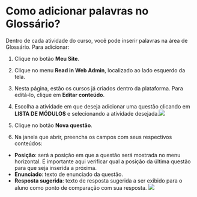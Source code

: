 # Como adicionar palavras no Glossário?

Dentro de cada atividade do curso, você pode inserir palavras na área de Glossário. Para adicionar:

1. Clique no botão **Meu Site**.

2. Clique no menu **Read in Web Admin**, localizado ao lado esquerdo da tela.

3. Nesta página, estão os cursos já criados dentro da plataforma. Para editá-lo, clique em **Editar conteúdo**.

4. Escolha a atividade em que deseja adicionar uma questão clicando em **LISTA DE MÓDULOS** e selecionando a atividade desejada.![](https://raw.githubusercontent.com/mupi/readinweb-docs/master/images/select-act.png)

5. Clique no botão **Nova questão**.
6. Na janela que abrir, preencha os campos com seus respectivos conteúdos:
  * **Posição**: será a posição em que a questão será mostrada no menu horizontal. É importante aqui verificar qual a posição da última questão para que seja inserida a próxima.
  * **Enunciado**: texto de enunciado da questão. 
  * **Resposta sugerida**: texto de resposta sugerida a ser exibido para o aluno como ponto de comparação com sua resposta.
  ![](https://raw.githubusercontent.com/mupi/readinweb-docs/master/images/add-question.png)